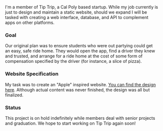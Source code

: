 I'm a member of Tip Trip, a Cal Poly based startup. While my job currently is just to design and maintain a static website, should we expand I will be tasked with creating a web interface, database, and API to complement apps on other platforms.

### Goal

Our original plan was to ensure students who were out partying could get an easy, safe ride home. They would open the app, find a driver they knew and trusted, and arrange for a ride home at the cost of some form of compensation specified by the driver (for instance, a slice of pizza).

### Website Specification

My task was to create an "Apple" inspired website. [You can find the design here](http://ianmitchel1.com/tiptrip/index.html). Although actual content was never finished, the design was all but finalized.

### Status

This project is on hold indefinitely while members deal with senior projects and graduation. We hope to start working on Tip Trip again soon!
